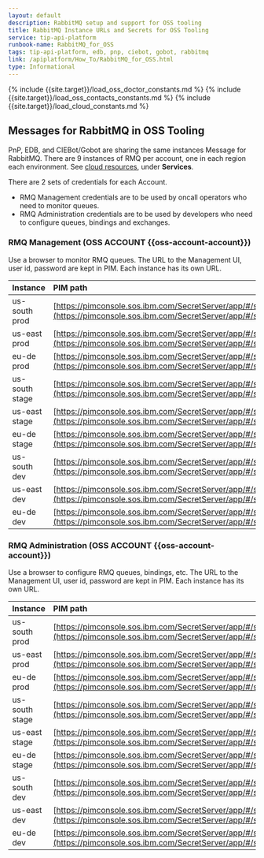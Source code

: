 ```yaml
---
layout: default
description: RabbitMQ setup and support for OSS tooling
title: RabbitMQ Instance URLs and Secrets for OSS Tooling
service: tip-api-platform
runbook-name: RabbitMQ_for_OSS
tags: tip-api-platform, edb, pnp, ciebot, gobot, rabbitmq
link: /apiplatform/How_To/RabbitMQ_for_OSS.html
type: Informational
---
```


{% include {{site.target}}/load_oss_doctor_constants.md %}
{% include {{site.target}}/load_oss_contacts_constants.md %}
{% include {{site.target}}/load_cloud_constants.md %}

## Messages for RabbitMQ in OSS Tooling
PnP, EDB, and CIEBot/Gobot are sharing the same instances Message for RabbitMQ.
There are 9 instances of RMQ per account, one in each region each environment.
See [cloud resources]({{ibm-cloud-dashboard-link}}resources), under **Services**.

There are 2 sets of credentials for each Account.  
- RMQ Management credentials are to be used by oncall operators who need to monitor queues.
- RMQ Administration credentials are to be used by developers who need to configure queues, bindings and exchanges.

### RMQ Management (OSS ACCOUNT {{oss-account-account}})
Use a browser to monitor RMQ queues. The URL to the Management UI, user id, password are kept in PIM. Each instance has its own URL.

| Instance       | PIM path                                                       |
| :------------- | :------------------------------------------------------------- |
| us-south prod  | [https://pimconsole.sos.ibm.com/SecretServer/app/#/secret/46451](https://pimconsole.sos.ibm.com/SecretServer/app/#/secret/46451) |
| us-east prod   | [https://pimconsole.sos.ibm.com/SecretServer/app/#/secret/46450](https://pimconsole.sos.ibm.com/SecretServer/app/#/secret/46450) |
| eu-de prod     | [https://pimconsole.sos.ibm.com/SecretServer/app/#/secret/46449](https://pimconsole.sos.ibm.com/SecretServer/app/#/secret/46449) |
| us-south stage | [https://pimconsole.sos.ibm.com/SecretServer/app/#/secret/46448](https://pimconsole.sos.ibm.com/SecretServer/app/#/secret/46448) |
| us-east stage  | [https://pimconsole.sos.ibm.com/SecretServer/app/#/secret/46447](https://pimconsole.sos.ibm.com/SecretServer/app/#/secret/46447) |
| eu-de stage    | [https://pimconsole.sos.ibm.com/SecretServer/app/#/secret/46446](https://pimconsole.sos.ibm.com/SecretServer/app/#/secret/46446) |
| us-south dev   | [https://pimconsole.sos.ibm.com/SecretServer/app/#/secret/46445](https://pimconsole.sos.ibm.com/SecretServer/app/#/secret/4644) |
| us-east dev    | [https://pimconsole.sos.ibm.com/SecretServer/app/#/secret/46444](https://pimconsole.sos.ibm.com/SecretServer/app/#/secret/46444) |
| eu-de dev      | [https://pimconsole.sos.ibm.com/SecretServer/app/#/secret/46443](https://pimconsole.sos.ibm.com/SecretServer/app/#/secret/46443) |

### RMQ Administration (OSS ACCOUNT {{oss-account-account}})
Use a browser to configure RMQ queues, bindings, etc. The URL to the Management UI, user id, password are kept in PIM. Each instance has its own URL.

| Instance       | PIM path                                                       |
| :------------- | :------------------------------------------------------------- |
| us-south prod  | [https://pimconsole.sos.ibm.com/SecretServer/app/#/secret/46459](https://pimconsole.sos.ibm.com/SecretServer/app/#/secret/46459) |
| us-east prod   | [https://pimconsole.sos.ibm.com/SecretServer/app/#/secret/46457](https://pimconsole.sos.ibm.com/SecretServer/app/#/secret/46457) |
| eu-de prod     | [https://pimconsole.sos.ibm.com/SecretServer/app/#/secret/46453](https://pimconsole.sos.ibm.com/SecretServer/app/#/secret/46453) |
| us-south stage | [https://pimconsole.sos.ibm.com/SecretServer/app/#/secret/46460](https://pimconsole.sos.ibm.com/SecretServer/app/#/secret/46460) |
| us-east stage  | [https://pimconsole.sos.ibm.com/SecretServer/app/#/secret/46455](https://pimconsole.sos.ibm.com/SecretServer/app/#/secret/46455) |
| eu-de stage    | [https://pimconsole.sos.ibm.com/SecretServer/app/#/secret/46454](https://pimconsole.sos.ibm.com/SecretServer/app/#/secret/46454) |
| us-south dev   | [https://pimconsole.sos.ibm.com/SecretServer/app/#/secret/46458](https://pimconsole.sos.ibm.com/SecretServer/app/#/secret/46458) |
| us-east dev    | [https://pimconsole.sos.ibm.com/SecretServer/app/#/secret/46456](https://pimconsole.sos.ibm.com/SecretServer/app/#/secret/46456) |
| eu-de dev      | [https://pimconsole.sos.ibm.com/SecretServer/app/#/secret/46452](https://pimconsole.sos.ibm.com/SecretServer/app/#/secret/46452) |
